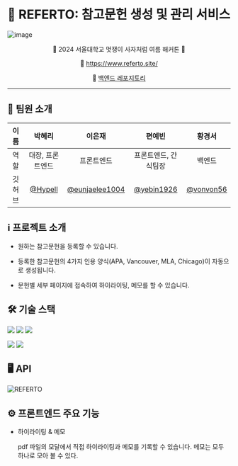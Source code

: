 # 📝 REFERTO: 참고문헌 생성 및 관리 서비스
![image](https://github.com/user-attachments/assets/b3a7e6b4-bc75-4194-81d1-7685fdefb8f2)


<div align="center">
🍉 2024 서울대학교 멋쟁이 사자처럼 여름 해커톤 🍉

🔗 https://www.referto.site/

📲 [백엔드 레포지토리](https://github.com/vonvon56/referto-backend)
</div>

---

## 👥 팀원 소개
|이름|박혜리|이은재|편예빈|황경서|
|:---:|:---:|:---:|:---:|:---:|
|역할|대장, 프론트엔드|프론트엔드|프론트엔드, 간식팀장|백엔드|
|깃허브|[@Hypell](https://github.com/Hypell)|[@eunjaelee1004](https://github.com/eunjaelee1004)|[@yebin1926](https://github.com/yebin1926)|[@vonvon56](https://github.com/vonvon56)|



## ℹ️ 프로젝트 소개

- 원하는 참고문헌을 등록할 수 있습니다.

- 등록한 참고문헌의 4가지 인용 양식(APA, Vancouver, MLA, Chicago)이 자동으로 생성됩니다.

- 문헌별 세부 페이지에 접속하여 하이라이팅, 메모를 할 수 있습니다.


## 🛠️ 기술 스택
<img src="https://img.shields.io/badge/React-61DAFB?style=flat&logo=React&logoColor=white"/> <img src="https://img.shields.io/badge/Django-092E20?style=flat&logo=Django&logoColor=white"/> <img src="https://img.shields.io/badge/HTML5-E34F26?style=flat&logo=HTML5&logoColor=white" />

<img src="https://img.shields.io/badge/CSS3-1572B6?style=flat&logo=CSS3&logoColor=white" /> <img src="https://img.shields.io/badge/amazonwebservices-232F3E?style=flat&logo=amazonwebservices&logoColor=white"/>

## 🖥️ API 


![REFERTO](https://github.com/user-attachments/assets/bc377203-a96f-4917-9999-53ce5486c61c)


## ⚙️ 프론트엔드 주요 기능
- 하이라이팅 & 메모

  pdf 파일의 모달에서 직접 하이라이팅과 메모를 기록할 수 있습니다.
  메모는 모두 하나로 모아 볼 수 있다.



